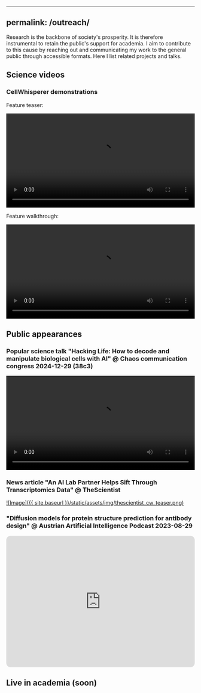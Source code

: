 
---
permalink: /outreach/
---

<style>
    .video-wrapper {
        cursor: pointer;
        position: relative;
        width: 100%;
        max-width: 800px;
        margin: auto;
    }
    .video-wrapper video {
        width: 100%;
        display: block;
    }
</style>

Research is the backbone of society's prosperity. It is therefore instrumental to retain the public's support for academia. I aim to contribute to this cause by reaching out and communicating my work to the general public through accessible formats. Here I list related projects and talks.

## Science videos

### CellWhisperer demonstrations

Feature teaser:
<div class="video-wrapper" style="cursor: pointer; position: relative; width: 100%; max-width: 800px; margin: auto;">
    <video width="100%" controls style="width: 100%; display: block;">
        <source src="https://medical-epigenomics.org/papers/schaefer2024/video/LinkedIn_video_v5_1920x1067.mp4" type="video/mp4">
        Your browser does not support the video tag.
    </video>
</div>

Feature walkthrough:
<div class="video-wrapper" style="cursor: pointer; position: relative; width: 100%; max-width: 800px; margin: auto;">
    <video width="100%" controls style="width: 100%; display: block;">
        <source src="https://medical-epigenomics.org/papers/schaefer2024/video/Main%20v1%20HighRes.mp4" type="video/mp4">
        Your browser does not support the video tag.
    </video>
</div>

## Public appearances
### Popular science talk "Hacking Life: How to decode and manipulate biological cells with AI" @ Chaos communication congress 2024-12-29 (38c3)

<div class="video-wrapper">
    <video width="100%" controls>
        <source src="https://cdn.media.ccc.de/congress/2024/webm-hd/38c3-448-eng-deu-fra-Hacking_Life_How_to_decode_and_manipulate_biological_cells_with_AI_webm-hd.webm" type="video/mp4">
        Your browser does not support the video tag.
    </video>
</div>

### News article "An AI Lab Partner Helps Sift Through Transcriptomics Data" @ TheScientist

<a href="https://www.the-scientist.com/an-ai-lab-partner-helps-sift-through-transcriptomics-data-72415">
![Image]({{ site.baseurl }}/static/assets/img/thescientist_cw_teaser.png)
</a>

### "Diffusion models for protein structure prediction for antibody design" @ Austrian Artificial Intelligence Podcast 2023-08-29

<iframe style="border-radius:12px" src="https://open.spotify.com/embed/episode/5c2x6B0fHq4DaI1sd4FjfD?utm_source=generator&theme=0" width="100%" height="352" frameBorder="0" allowfullscreen="" allow="autoplay; clipboard-write; encrypted-media; fullscreen; picture-in-picture" loading="lazy"></iframe>

## Live in academia (soon)

<!-- - The AI Institute one -->
<!-- - Lab retreat video -->
